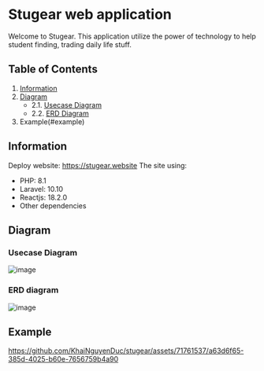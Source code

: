 # Stugear web application

Welcome to Stugear. This application utilize the power of technology to help student finding, trading daily life stuff.

## Table of Contents
1. [Information](#information)
2. [Diagram](#diagram)
   - 2.1. [Usecase Diagram](#usecase-diagram)
   - 2.2. [ERD Diagram](#erd-diagram)
4. Example(#example)
   
## Information

Deploy website: https://stugear.website
The site using:

- PHP: 8.1
- Laravel: 10.10
- Reactjs: 18.2.0
- Other dependencies

## Diagram

### Usecase Diagram
![image](https://github.com/KhaiNguyenDuc/stugear/assets/71761537/2f5fef94-37e1-4abe-a221-98d8521546dc)

### ERD diagram
![image](https://github.com/KhaiNguyenDuc/stugear/assets/71761537/c1860120-1379-4f01-83c7-ef0a4fe8d5ed)

## Example


https://github.com/KhaiNguyenDuc/stugear/assets/71761537/a63d6f65-385d-4025-b60e-7656759b4a90





